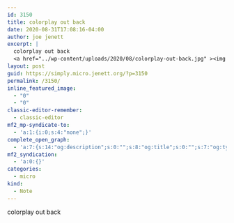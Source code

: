 ```yaml
---
id: 3150
title: colorplay out back
date: 2020-08-31T17:08:16-04:00
author: joe jenett
excerpt: |
  colorplay out back
  <a href="../wp-content/uploads/2020/08/colorplay-out-back.jpg" ><img src="../wp-content/uploads/2020/08/colorplay-out-back.jpg" alt="" width="1200" class="alignnone size-full wp-image-3149" /></a>
layout: post
guid: https://simply.micro.jenett.org/?p=3150
permalink: /3150/
inline_featured_image:
  - "0"
  - "0"
classic-editor-remember:
  - classic-editor
mf2_mp-syndicate-to:
  - 'a:1:{i:0;s:4:"none";}'
complete_open_graph:
  - 'a:7:{s:14:"og:description";s:0:"";s:8:"og:title";s:0:"";s:7:"og:type";s:0:"";s:12:"twitter:card";s:7:"summary";s:15:"twitter:creator";s:0:"";s:19:"twitter:description";s:0:"";s:8:"og:image";s:0:"";}'
mf2_syndication:
  - 'a:0:{}'
categories:
  - micro
kind:
  - Note
---
```

colorplay out back  
[<img src="../wp-content/uploads/2020/08/colorplay-out-back.jpg" alt="" width="1200" class="alignnone size-full wp-image-3149" srcset="../wp-content/uploads/2020/08/colorplay-out-back.jpg 1200w, ../wp-content/uploads/2020/08/colorplay-out-back-300x158.jpg 300w, ../wp-content/uploads/2020/08/colorplay-out-back-1024x539.jpg 1024w, ../wp-content/uploads/2020/08/colorplay-out-back-768x404.jpg 768w, ../wp-content/uploads/2020/08/colorplay-out-back-668x352.jpg 668w" sizes="(max-width: 1200px) 100vw, 1200px" />](../wp-content/uploads/2020/08/colorplay-out-back.jpg)
